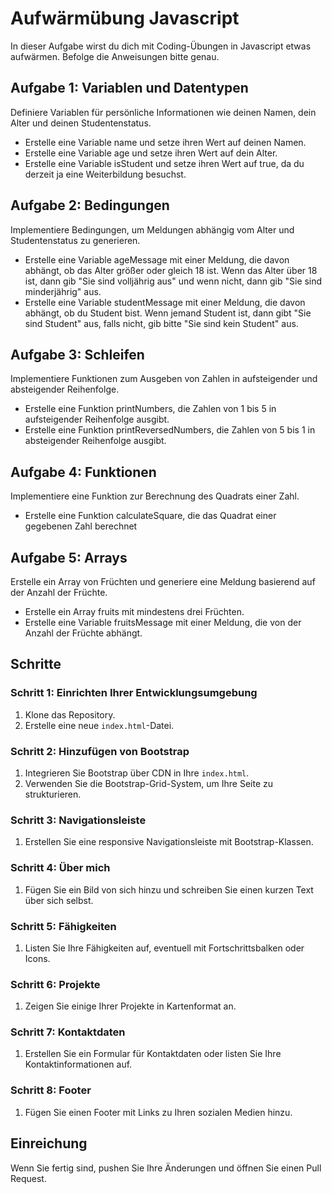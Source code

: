 # Aufwärmübung Javascript

In dieser Aufgabe wirst du dich mit Coding-Übungen in Javascript etwas aufwärmen. Befolge die Anweisungen bitte genau.

## Aufgabe 1: Variablen und Datentypen
Definiere Variablen für persönliche Informationen wie deinen Namen, dein Alter und deinen Studentenstatus.
- Erstelle eine Variable name und setze ihren Wert auf deinen Namen.
- Erstelle eine Variable age und setze ihren Wert auf dein Alter.
- Erstelle eine Variable isStudent und setze ihren Wert auf true, da du derzeit ja eine Weiterbildung besuchst.

## Aufgabe 2: Bedingungen
Implementiere Bedingungen, um Meldungen abhängig vom Alter und Studentenstatus zu generieren.
- Erstelle eine Variable ageMessage mit einer Meldung, die davon abhängt, ob das Alter größer oder gleich 18 ist. Wenn das Alter über 18 ist, dann gib "Sie sind volljährig aus" und wenn nicht, dann gib "Sie sind minderjährig" aus.
- Erstelle eine Variable studentMessage mit einer Meldung, die davon abhängt, ob du Student bist. Wenn jemand Student ist, dann gibt "Sie sind Student" aus, falls nicht, gib bitte "Sie sind kein Student" aus.

## Aufgabe 3: Schleifen
Implementiere Funktionen zum Ausgeben von Zahlen in aufsteigender und absteigender Reihenfolge.
- Erstelle eine Funktion printNumbers, die Zahlen von 1 bis 5 in aufsteigender Reihenfolge ausgibt.
- Erstelle eine Funktion printReversedNumbers, die Zahlen von 5 bis 1 in absteigender Reihenfolge ausgibt.

## Aufgabe 4: Funktionen
Implementiere eine Funktion zur Berechnung des Quadrats einer Zahl.
- Erstelle eine Funktion calculateSquare, die das Quadrat einer gegebenen Zahl berechnet

## Aufgabe 5: Arrays
Erstelle ein Array von Früchten und generiere eine Meldung basierend auf der Anzahl der Früchte.
- Erstelle ein Array fruits mit mindestens drei Früchten.
- Erstelle eine Variable fruitsMessage mit einer Meldung, die von der Anzahl der Früchte abhängt.


## Schritte

### Schritt 1: Einrichten Ihrer Entwicklungsumgebung

1. Klone das Repository.
2. Erstelle eine neue `index.html`-Datei.

### Schritt 2: Hinzufügen von Bootstrap

1. Integrieren Sie Bootstrap über CDN in Ihre `index.html`.
2. Verwenden Sie die Bootstrap-Grid-System, um Ihre Seite zu strukturieren.

### Schritt 3: Navigationsleiste

1. Erstellen Sie eine responsive Navigationsleiste mit Bootstrap-Klassen.

### Schritt 4: Über mich

1. Fügen Sie ein Bild von sich hinzu und schreiben Sie einen kurzen Text über sich selbst.

### Schritt 5: Fähigkeiten

1. Listen Sie Ihre Fähigkeiten auf, eventuell mit Fortschrittsbalken oder Icons.

### Schritt 6: Projekte

1. Zeigen Sie einige Ihrer Projekte in Kartenformat an.

### Schritt 7: Kontaktdaten

1. Erstellen Sie ein Formular für Kontaktdaten oder listen Sie Ihre Kontaktinformationen auf.

### Schritt 8: Footer

1. Fügen Sie einen Footer mit Links zu Ihren sozialen Medien hinzu.

## Einreichung

Wenn Sie fertig sind, pushen Sie Ihre Änderungen und öffnen Sie einen Pull Request.
